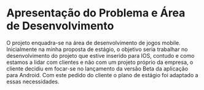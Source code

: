 # Apresentação do Problema e Área de Desenvolvimento

O projeto enquadra-se na área de desenvolvimento de jogos mobile. Inicialmente na minha proposta de estágio, o objetivo seria trabalhar no desenvolvimento do projeto que estive inserido para IOS, contudo e como estamos a lidar com clientes e não com um projeto próprio da empresa, o cliente decidiu em focar-se no lançamento da versão Beta da aplicação para Android. Com este pedido do cliente o plano de estágio foi adaptado a essas necessidades.
